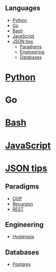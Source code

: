 ## Languages

<!-- vim-markdown-toc GFM -->

+ [Python](#python)
+ [Go](#go)
+ [Bash](#bash)
+ [JavaScript](#javascript)
+ [JSON tips](#json-tips)
  * [Paradigms](#paradigms)
  * [Engineering](#engineering)
  * [Databases](#databases)

<!-- vim-markdown-toc -->

# [Python](Python)
# Go
# [Bash](Bash)
# [JavaScript](JavaScript)
# [JSON tips](JSON-tips.md)

## Paradigms

- [OOP](OOP)
- [Recursion](Recursion)
- [REST](REST.md)

## Engineering

- [Hysteresis](Hysteresis)

## Databases

- [Postgres](Postgres.md)
